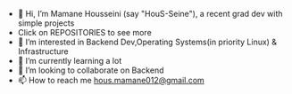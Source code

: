 - 👋 Hi, I’m Mamane Housseini (say "HouS-Seine"), a recent grad dev with simple projects
- Click on REPOSITORIES to see more
- 👀 I’m interested in Backend Dev,Operating Systems(in priority Linux) & Infrastructure 
- 🌱 I’m currently learning a lot
- 💞️ I’m looking to collaborate on Backend 
- 📫 How to reach me hous.mamane012@gmail.com

<!---
hussein-mamane/hussein-mamane is a ✨ special ✨ repository because its `README.md` (this file) appears on your GitHub profile.
You can click the Preview link to take a look at your changes.
--->
